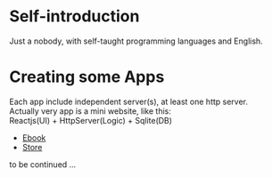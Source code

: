 # Self-introduction

Just a nobody, with self-taught programming languages and English.

# Creating some Apps

Each app include independent server(s), at least one http server.  
Actually very app is a mini website, like this:  
Reactjs(UI) + HttpServer(Logic) + Sqlite(DB)

- [Ebook](https://github.com/novice79/app/tree/ebook)
- [Store](https://github.com/novice79/app/tree/store)

to be continued ... 